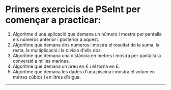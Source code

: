 # Primers exercicis de PSeInt per començar a practicar:

1. Algoritme d'una aplicació que demana un número i mostra per pantalla els números anterior i posterior a aquest.
2. Algoritme que demana dos números i mostra el resultat de la suma, la resta, la multiplicació i la divisió d'ells dos.
3. Algoritme que demana una distància en metres i mostra per pantalla la conversió a milles marines.
4. Algoritme que demana un preu en € i el torna en £.
5. Algoritme que demana les dades d'una piscina i mostra el volum en metres cúbics i en litres d'aigua.

---
